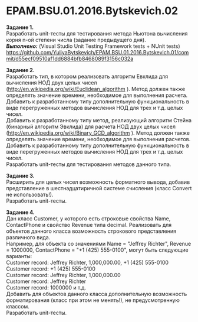 # EPAM.BSU.01.2016.Bytskevich.02

<b>Задание 1.</b><br> 
Разработать unit-тесты для тестирования метода Ньютона вычисления корня n-ой степени числа (задание предыдущего дня).<br>
<b><i>Выполнено:</i></b> (Visual Studio Unit Testing Framework tests + NUnit tests) https://github.com/YuliyaBytskevich/EPAM.BSU.01.2016.Bytskevich.01/commit/d55ecf09510af1dd6884bfb8468089f3156c032a


<b>Задание 2.</b><br>
Разработать тип, в котором реализовать алгоритм Евклида для вычисления НОД двух целых чисел (http://en.wikipedia.org/wiki/Euclidean_algorithm ). Метод должен также определять значение времени, необходимое для выполнения расчета. Добавить к разработанному типу дополнительную функциональность в виде перегруженных методов вычисления НОД для трех и т.д. целых чисел. <br>
Добавить к разработанному типу метод, реализующий алгоритм Стейна (бинарный алгоритм Эвклида) для расчета НОД двух целых чисел (http://en.wikipedia.org/wiki/Binary_GCD_algorithm ). Метод должен также  определять значение времени, необходимое для выполнения расчетов. Добавить к разработанному типу дополнительную функциональность в виде перегруженных методов вычисления НОД для трех и т.д. целых чисел.<br>
Разработать unit-тесты для тестирования методов данного типа.


<b>Задание 3.</b> <br>
Расширить для целых чисел возможность форматного вывода, добавив представление в шестнадцатиричной системе счисления (класс Convert не использовать!). <br>
Разработать unit-тесты.


<b>Задание 4.</b><br>
Дан класс Customer, у которого есть строковые свойства Name, ContactPhone и свойство Revenue типа decimal. Реализовать для объектов данного класса возможность строкового представления различного вида.<br>
Например, для объекта со значениями Name = "Jeffrey Richter", Revenue = 1000000, ContactPhone = "+1 (425) 555-0100", могут быть следующие варианты: <br>
Customer record: Jeffrey Richter,  1,000,000.00, +1 (425) 555-0100<br>
Customer record: +1 (425) 555-0100<br>
Customer record: Jeffrey Richter, 1,000,000.00<br>
Customer record: Jeffrey Richter<br>
Customer record: 1000000 и т.д.<br>
Добавить для объектов данного класса дополнительную возможность форматирования (класс при этом не менять!), не предусмотренную классом. <br>
Разработать unit-тесты.<br>
